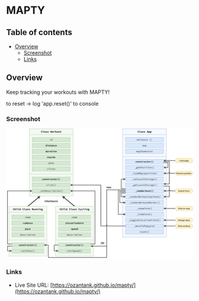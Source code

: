 # MAPTY

## Table of contents

- [Overview](#overview)
  - [Screenshot](#screenshot)
  - [Links](#links)

## Overview

Keep tracking your workouts with MAPTY!

to reset -> log 'app.reset()' to console

### Screenshot

![FLOWCHART](Mapty-architecture-final.png)

### Links

- Live Site URL: [https://ozantank.github.io/mapty/](https://ozantank.github.io/mapty/)
